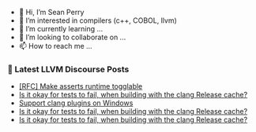 - 👋 Hi, I’m Sean Perry
- 👀 I’m interested in compilers (c++, COBOL, llvm)
- 🌱 I’m currently learning ...
- 💞️ I’m looking to collaborate on ...
- 📫 How to reach me ...

<!---
s66perry/s66perry is a ✨ special ✨ repository because its `README.md` (this file) appears on your GitHub profile.
You can click the Preview link to take a look at your changes.
--->
### 📕 Latest LLVM Discourse Posts

<!-- DISCOURSE-LLVM:START -->
- [[RFC] Make asserts runtime togglable](https://discourse.llvm.org/t/rfc-make-asserts-runtime-togglable/81446#post_2)
- [Is it okay for tests to fail, when building with the clang Release cache?](https://discourse.llvm.org/t/is-it-okay-for-tests-to-fail-when-building-with-the-clang-release-cache/81431#post_6)
- [Support clang plugins on Windows](https://discourse.llvm.org/t/support-clang-plugins-on-windows/76408#post_16)
- [Is it okay for tests to fail, when building with the clang Release cache?](https://discourse.llvm.org/t/is-it-okay-for-tests-to-fail-when-building-with-the-clang-release-cache/81431#post_5)
- [Is it okay for tests to fail, when building with the clang Release cache?](https://discourse.llvm.org/t/is-it-okay-for-tests-to-fail-when-building-with-the-clang-release-cache/81431#post_4)
<!-- DISCOURSE-LLVM:END -->
